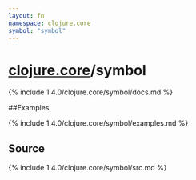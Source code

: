 ```yaml
---
layout: fn
namespace: clojure.core
symbol: "symbol"
---
```


# [clojure.core](../)/symbol

{% include 1.4.0/clojure.core/symbol/docs.md %}

##Examples

{% include 1.4.0/clojure.core/symbol/examples.md %}
## Source
{% include 1.4.0/clojure.core/symbol/src.md %}

